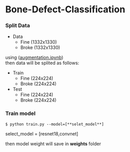 # Bone-Defect-Classification

### Split Data
- Data
	- Fine (1332x1330)
	- Broke (1332x1330)

using ([augmentation.ipynb](./augmentation.ipynb)) <br />
then data will be splited as follows:
- Train
	- Fine (224x224)
	- Broke (224x224)
- Test
	- Fine (224x224)
	- Broke (224x224)

### Train model 

```
$ python train.py --model=[**selet_model**]
```
select_model = [resnet18,convnet] <br />

then model weight will save in **weights** folder <br />
